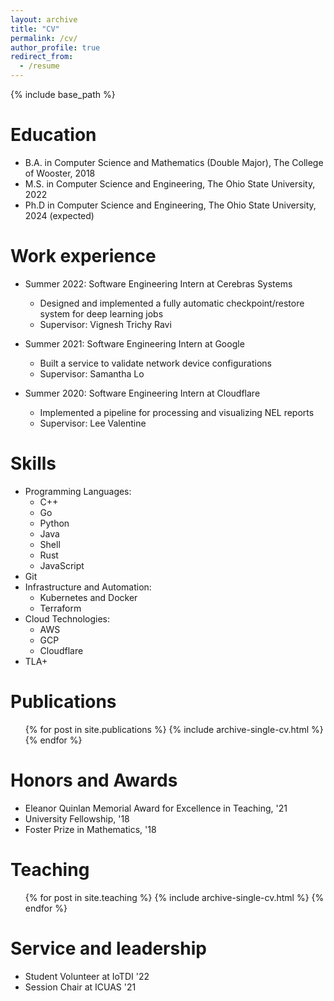 ```yaml
---
layout: archive
title: "CV"
permalink: /cv/
author_profile: true
redirect_from:
  - /resume
---
```


{% include base_path %}

Education
======
* B.A. in Computer Science and Mathematics (Double Major), The College of Wooster, 2018
* M.S. in Computer Science and Engineering, The Ohio State University, 2022
* Ph.D in Computer Science and Engineering, The Ohio State University, 2024 (expected)

Work experience
======
* Summer 2022: Software Engineering Intern at Cerebras Systems
  * Designed and implemented a fully automatic checkpoint/restore system for deep learning jobs
  * Supervisor: Vignesh Trichy Ravi

* Summer 2021: Software Engineering Intern at Google
  * Built a service to validate network device configurations
  * Supervisor: Samantha Lo

* Summer 2020: Software Engineering Intern at Cloudflare
  * Implemented a pipeline for processing and visualizing NEL reports
  * Supervisor: Lee Valentine

Skills
======
* Programming Languages:
  * C++
  * Go
  * Python
  * Java
  * Shell
  * Rust
  * JavaScript
* Git
* Infrastructure and Automation:
  * Kubernetes and Docker
  * Terraform
* Cloud Technologies:
  * AWS
  * GCP
  * Cloudflare
* TLA+

Publications
======
  <ul>{% for post in site.publications %}
    {% include archive-single-cv.html %}
  {% endfor %}</ul>

Honors and Awards
======
* Eleanor Quinlan Memorial Award for Excellence in Teaching, '21
* University Fellowship, '18
* Foster Prize in Mathematics, '18

Teaching
======
  <ul>{% for post in site.teaching %}
    {% include archive-single-cv.html %}
  {% endfor %}</ul>
  
Service and leadership
======
* Student Volunteer at IoTDI '22
* Session Chair at ICUAS '21
